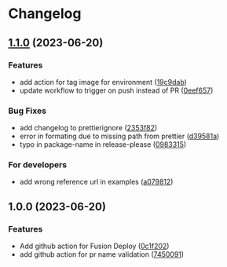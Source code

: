 # Changelog

## [1.1.0](https://github.com/equinor/iaf-actions/compare/v1.0.0...v1.1.0) (2023-06-20)


### Features

* add action for tag image for environment ([19c9dab](https://github.com/equinor/iaf-actions/commit/19c9dabaf577e0935b3ec71bedebf9783abe93b9))
* update workflow to trigger on push instead of PR ([0eef657](https://github.com/equinor/iaf-actions/commit/0eef6579b947558e649e3332c6bb73bb5efdb4c9))


### Bug Fixes

* add changelog to prettierignore ([2353f82](https://github.com/equinor/iaf-actions/commit/2353f821b2afdc8a64686b69400f6376ac06f755))
* error in formating due to missing path from prettier ([d39581a](https://github.com/equinor/iaf-actions/commit/d39581a5573852980c15feac82706237292caf66))
* typo in package-name in release-please ([0983315](https://github.com/equinor/iaf-actions/commit/0983315f1bfcc2c3a0a14131683352daea497630))


### For developers

* add wrong reference url in examples ([a079812](https://github.com/equinor/iaf-actions/commit/a079812d5fe3cdf39dd662ad4383507cff34cb9e))

## 1.0.0 (2023-06-20)


### Features

* Add github action for Fusion Deploy ([0c1f202](https://github.com/equinor/iaf-actions/commit/0c1f202f7187277bd9f6d9a441cd1786f6b45818))
* add github action for pr name validation ([7450091](https://github.com/equinor/iaf-actions/commit/74500912ec79e7327ac48d340b6a7e42ee9de1b8))
